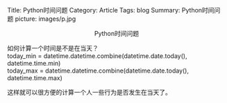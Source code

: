 Title: Python时间问题
Category: Article
Tags: blog
Summary: Python时间问题
picture: images/p.jpg


<center>Python时间问题</center>

如何计算一个时间是不是在当天？  
today_min = datetime.datetime.combine(datetime.date.today(), datetime.time.min)  
today_max = datetime.datetime.combine(datetime.date.today(), datetime.time.max)

这样就可以很方便的计算一个人一些行为是否发生在当天了。
